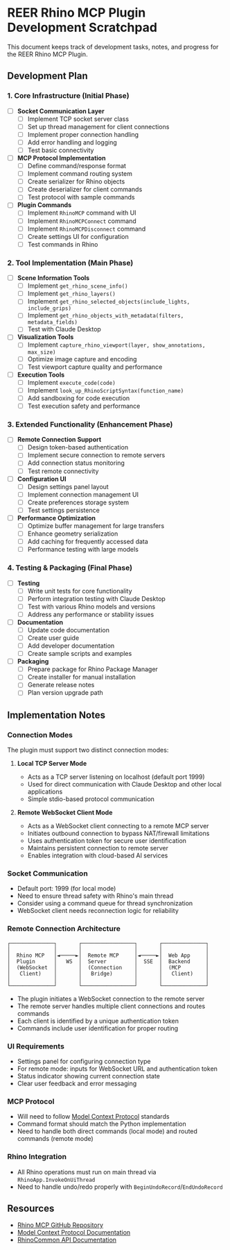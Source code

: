 # REER Rhino MCP Plugin Development Scratchpad

This document keeps track of development tasks, notes, and progress for the REER Rhino MCP Plugin.

## Development Plan

### 1. Core Infrastructure (Initial Phase)

- [ ] **Socket Communication Layer**
  - [ ] Implement TCP socket server class
  - [ ] Set up thread management for client connections
  - [ ] Implement proper connection handling
  - [ ] Add error handling and logging
  - [ ] Test basic connectivity

- [ ] **MCP Protocol Implementation**
  - [ ] Define command/response format
  - [ ] Implement command routing system
  - [ ] Create serializer for Rhino objects
  - [ ] Create deserializer for client commands
  - [ ] Test protocol with sample commands

- [ ] **Plugin Commands**
  - [ ] Implement `RhinoMCP` command with UI
  - [ ] Implement `RhinoMCPConnect` command
  - [ ] Implement `RhinoMCPDisconnect` command
  - [ ] Create settings UI for configuration
  - [ ] Test commands in Rhino

### 2. Tool Implementation (Main Phase)

- [ ] **Scene Information Tools**
  - [ ] Implement `get_rhino_scene_info()`
  - [ ] Implement `get_rhino_layers()`
  - [ ] Implement `get_rhino_selected_objects(include_lights, include_grips)`
  - [ ] Implement `get_rhino_objects_with_metadata(filters, metadata_fields)`
  - [ ] Test with Claude Desktop

- [ ] **Visualization Tools**
  - [ ] Implement `capture_rhino_viewport(layer, show_annotations, max_size)`
  - [ ] Optimize image capture and encoding
  - [ ] Test viewport capture quality and performance

- [ ] **Execution Tools**
  - [ ] Implement `execute_code(code)`
  - [ ] Implement `look_up_RhinoScriptSyntax(function_name)`
  - [ ] Add sandboxing for code execution
  - [ ] Test execution safety and performance

### 3. Extended Functionality (Enhancement Phase)

- [ ] **Remote Connection Support**
  - [ ] Design token-based authentication
  - [ ] Implement secure connection to remote servers
  - [ ] Add connection status monitoring
  - [ ] Test remote connectivity

- [ ] **Configuration UI**
  - [ ] Design settings panel layout
  - [ ] Implement connection management UI
  - [ ] Create preferences storage system
  - [ ] Test settings persistence

- [ ] **Performance Optimization**
  - [ ] Optimize buffer management for large transfers
  - [ ] Enhance geometry serialization
  - [ ] Add caching for frequently accessed data
  - [ ] Performance testing with large models

### 4. Testing & Packaging (Final Phase)

- [ ] **Testing**
  - [ ] Write unit tests for core functionality
  - [ ] Perform integration testing with Claude Desktop
  - [ ] Test with various Rhino models and versions
  - [ ] Address any performance or stability issues

- [ ] **Documentation**
  - [ ] Update code documentation
  - [ ] Create user guide
  - [ ] Add developer documentation
  - [ ] Create sample scripts and examples

- [ ] **Packaging**
  - [ ] Prepare package for Rhino Package Manager
  - [ ] Create installer for manual installation
  - [ ] Generate release notes
  - [ ] Plan version upgrade path

## Implementation Notes

### Connection Modes

The plugin must support two distinct connection modes:

1. **Local TCP Server Mode**
   - Acts as a TCP server listening on localhost (default port 1999)
   - Used for direct communication with Claude Desktop and other local applications
   - Simple stdio-based protocol communication

2. **Remote WebSocket Client Mode**
   - Acts as a WebSocket client connecting to a remote MCP server
   - Initiates outbound connection to bypass NAT/firewall limitations
   - Uses authentication token for secure user identification
   - Maintains persistent connection to remote server
   - Enables integration with cloud-based AI services

### Socket Communication

- Default port: 1999 (for local mode)
- Need to ensure thread safety with Rhino's main thread
- Consider using a command queue for thread synchronization
- WebSocket client needs reconnection logic for reliability

### Remote Connection Architecture

```
┌──────────────┐       ┌─────────────────┐       ┌──────────────┐
│              │       │                 │       │              │
│  Rhino MCP   │◄─────►│  Remote MCP     │◄─────►│  Web App     │
│  Plugin      │   WS  │  Server         │  SSE  │  Backend     │
│  (WebSocket  │       │  (Connection    │       │  (MCP        │
│   Client)    │       │   Bridge)       │       │   Client)    │
│              │       │                 │       │              │
└──────────────┘       └─────────────────┘       └──────────────┘
```

- The plugin initiates a WebSocket connection to the remote server
- The remote server handles multiple client connections and routes commands
- Each client is identified by a unique authentication token
- Commands include user identification for proper routing

### UI Requirements

- Settings panel for configuring connection type
- For remote mode: inputs for WebSocket URL and authentication token
- Status indicator showing current connection state
- Clear user feedback and error messaging

### MCP Protocol

- Will need to follow [Model Context Protocol](https://modelcontextprotocol.io/quickstart/server) standards
- Command format should match the Python implementation
- Need to handle both direct commands (local mode) and routed commands (remote mode)

### Rhino Integration

- All Rhino operations must run on main thread via `RhinoApp.InvokeOnUiThread`
- Need to handle undo/redo properly with `BeginUndoRecord`/`EndUndoRecord`

## Resources

- [Rhino MCP GitHub Repository](https://github.com/reer-ide/rhino_mcp)
- [Model Context Protocol Documentation](https://modelcontextprotocol.io/)
- [RhinoCommon API Documentation](https://developer.rhino3d.com/api/RhinoCommon/html/R_Project_RhinoCommon.htm) 